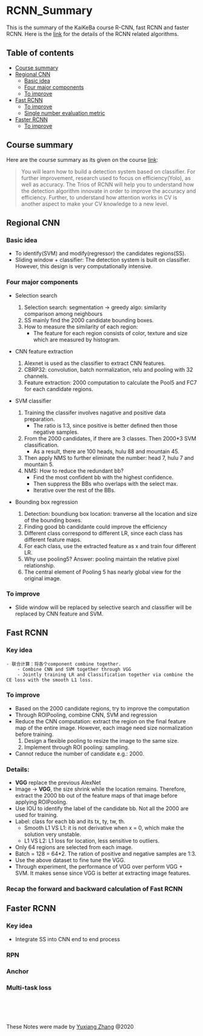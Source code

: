 # RCNN_Summary

This is the summary of the KaiKeBa course R-CNN, fast RCNN and faster RCNN. Here is the [link]() for the details of the RCNN related algorithms. 

## Table of contents
   * [Course summary](#course-summary)
   * [Regional CNN](#Regional-CNN)
      * [Basic idea](#Basic-idea)
      * [Four major components](#Four-major-components)
      * [To improve](#To-improve)
   * [Fast RCNN](#Fast-RCNN)
      * [To improve](#To-improve)
      * [Single number evaluation metric](#Single-number-evaluation-metric)
   * [Faster RCNN](#Faster-RCNN)
   	  * [To improve](#To-improve)
      
## Course summary

Here are the course summary as its given on the course [link](https://www.coursera.org/learn/machine-learning-projects):

> You will learn how to build a detection system based on classifier. For further improvement, research used to focus on efficiency(Yolo), as well as accuracy.
> The Trios of RCNN will help you to understand how the detection algorithm innovate in order to improve the accuracy and efficiency.
> Further, to understand how attention works in CV is another aspect to make your CV knowledge to a new level. 

## Regional CNN
### Basic idea
- To identify(SVM) and modify(regressor) the candidates regions(SS). 
- Sliding window + classifier: The detection system is built on classifier. However, this design is very computationally intensive. 

### Four major components
- Selection search
	1. Selection search: segmentation -> greedy algo: similarity comparison among neighbours
	2. SS mainly find the 2000 candidate bounding boxes. 
	3. How to measure the similarity of each region: 
		- The feature for each region consists of color, texture and size which are measured by histogram.  
	
- CNN feature extraction
	1. Alexnet is used as the classifier to extract CNN features. 
	2. CBRP32: convolution, batch normalization, relu and pooling with 32 channels. 
	3. Feature extraction: 2000 computation to calculate the Pool5 and FC7 for each candidate regions. 
	
- SVM classifier
	1. Training the classifer involves nagative and positive data preparation.
		- The ratio is 1:3, since positive is better defined then those negative samples. 
	2. From the 2000 candidates, if there are 3 classes. Then 2000*3 SVM classification.
		- As a result, there are 100 heads, hulu 88 and mountain 45. 
	3. Then apply NMS to further eliminate the number: head 7, hulu 7 and mountain 5.
	4. NMS: How to reduce the redundant bb? 
		- Find the most confident bb with the highest confidence. 
		- Then suppress the BBs who overlaps with the select max. 
		- Iterative over the rest of the BBs. 
	
- Bounding box regression
	1. Detection: boundiung box location: tranverse all the location and size of the bounding boxes.
	2. Finding good bb candidante could improve the efficiency 
	3. Different class correspond to different LR, since each class has different feature maps.
	4. For each class, use the extracted feature as x and train four different LR. 
	5. Why use pooling5? Answer: pooling maintain the relative pixel relationship. 
	6. The central element of Pooling 5 has nearly global view for the original image. 

### To improve
- Slide window will be replaced by selective search and classifier will be replaced by CNN feature and SVM.

## Fast RCNN

### Key idea
``` 
- 联合计算：将各个component combine together.
	- Combine CNN and SVM together through VGG
	- Jointly training LR and Classification together via combine the CE loss with the smooth L1 loss.
 ```

### To improve
- Based on the 2000 candidate regions, try to improve the computation
- Through ROIPooling, combine CNN, SVM and regression
- Reduce the CNN computation: extract the region on the final feature map of the entire image. However, each image need size normalization before training. 
	1. Design a flexible pooling to resize the image to the same size. 
	2. Implement through ROI pooling: sampling. 
- Cannot reduce the number of candidate e.g.: 2000. 

### Details:
- **VGG** replace the previous AlexNet
- Image -> **VGG**, the size shrink while the location remains. Therefore, extract the 2000 bb out of the feature maps of that image before applying ROIPooling. 
- Use IOU to identify the label of the candidate bb. Not all the 2000 are used for training. 
- Label: class for each bb and its tx, ty, tw, th.
	- Smooth L1 VS L1: it is not derivative when x = 0, which make the solution very unstable.
	- L1 VS L2: L1 loss for location, less sensitive to outliers.
- Only 64 regions are selected from each image. 
- Batch = 128 = 64*2. The ration of positive and negative samples are 1:3. 
- Use the above dataset to fine tune the VGG.
- Through experiment, the performance of VGG over perform VGG + SVM. It makes sense since VGG is better at extracting image features. 

### Recap the forward and backward calculation of Fast RCNN


## Faster RCNN
### Key idea
- Integrate SS into CNN end to end process


### RPN

### Anchor

### Multi-task loss


<br><br>
<br><br>
These Notes were made by [Yuxiang Zhang](mailto:kimiyuxiang@gmail.com) @2020
